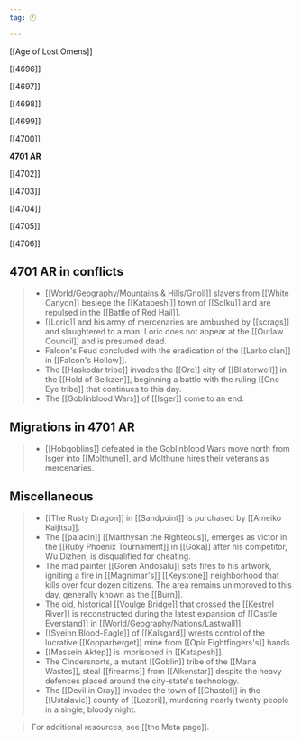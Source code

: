 ```yaml
---
tag: 🕛

---
```

[[Age of Lost Omens]]


[[4696]]

[[4697]]

[[4698]]

[[4699]]

[[4700]]

**4701 AR**

[[4702]]

[[4703]]

[[4704]]

[[4705]]

[[4706]]



## 4701 AR in conflicts

>  - [[World/Geography/Mountains & Hills/Gnoll]] slavers from [[White Canyon]] besiege the [[Katapeshi]] town of [[Solku]] and are repulsed in the [[Battle of Red Hail]].
>  - [[Loric]] and his army of mercenaries are ambushed by [[scrags]] and slaughtered to a man. Loric does not appear at the [[Outlaw Council]] and is presumed dead.
>  - Falcon's Feud concluded with the eradication of the [[Larko clan]] in [[Falcon's Hollow]].
>  - The [[Haskodar tribe]] invades the [[Orc]] city of [[Blisterwell]] in the [[Hold of Belkzen]], beginning a battle with the ruling [[One Eye tribe]] that continues to this day.
>  - The [[Goblinblood Wars]] of [[Isger]] come to an end.


## Migrations in 4701 AR

>  - [[Hobgoblins]] defeated in the Goblinblood Wars move north from Isger into [[Molthune]], and Molthune hires their veterans as mercenaries.


## Miscellaneous

>  - [[The Rusty Dragon]] in [[Sandpoint]] is purchased by [[Ameiko Kaijitsu]].
>  - The [[paladin]] [[Marthysan the Righteous]], emerges as victor in the [[Ruby Phoenix Tournament]] in [[Goka]] after his competitor, Wu Dizhen, is disqualified for cheating.
>  - The mad painter [[Goren Andosalu]] sets fires to his artwork, igniting a fire in [[Magnimar's]] [[Keystone]] neighborhood that kills over four dozen citizens. The area remains unimproved to this day, generally known as the [[Burn]].
>  - The old, historical [[Voulge Bridge]] that crossed the [[Kestrel River]] is reconstructed during the latest expansion of [[Castle Everstand]] in [[World/Geography/Nations/Lastwall]].
>  - [[Sveinn Blood-Eagle]] of [[Kalsgard]] wrests control of the lucrative [[Kopparberget]] mine from [[Opir Eightfingers's]] hands.
>  - [[Massein Aktep]] is imprisoned in [[Katapesh]].
>  - The Cindersnorts, a mutant [[Goblin]] tribe of the [[Mana Wastes]], steal [[firearms]] from [[Alkenstar]] despite the heavy defences placed around the city-state's technology.
>  - The [[Devil in Gray]] invades the town of [[Chastel]] in the [[Ustalavic]] county of [[Lozeri]], murdering nearly twenty people in a single, bloody night.

>  For additional resources, see [[the Meta page]].




